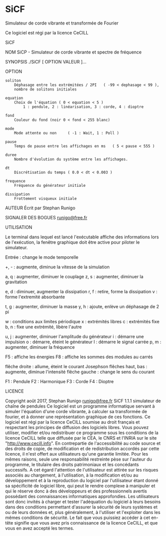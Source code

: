 # SiCF
Simulateur de corde vibrante et transformée de Fourier

Ce logiciel est régi par la licence CeCILL

SiCF

NOM
		SiCP - Simulateur de corde vibrante et spectre de fréquence

SYNOPSIS
		./SiCF [ OPTION VALEUR ]...

OPTION

	soliton
		Déphasage entre les extrémitées / 2PI	( -99 < dephasage < 99 ),
		nombre de solitons initiales

	equation
		Choix de l'équation	( 0 < equation < 5 )
			1 : pendule, 2 : linéarisation, 3 : corde, 4 : dioptre

	fond
		Couleur du fond	(noir 0 < fond < 255 blanc)

	mode
		Mode attente ou non		( -1 : Wait, 1 : Poll )

	pause
		Temps de pause entre les affichages en ms	( 5 < pause < 555 )

	duree
		Nombre d'évolution du système entre les affichages.

	dt
		Discrétisation du temps	( 0.0 < dt < 0.003 )

	frequence
		Fréquence du générateur initiale

	dissipation
		Frottement visqueux initiale

AUTEUR
		Écrit par Stephan Runigo

SIGNALER DES BOGUES
		runigo@free.fr

UTILISATION

Le terminal dans lequel est lancé l'exécutable affiche des informations
lors de l'exécution, la fenêtre graphique doit être active pour piloter
le simulateur.


Entrée : change le mode temporelle

+, - : augmente, diminue la vitesse de la simulation


a, q : augmenter, diminuer le couplage
z, s : augmenter, diminuer la gravitation

e, d : diminuer, augmenter la dissipation
r, f : retire, forme la dissipation
v : forme l'extremité absorbante

t, g : augmenter, diminuer la masse
y, h : ajoute, enlève un déphasage de 2 pi

w : conditions aux limites périodique
x : extrémités libres
c : extrémités fixe
b, n : fixe une extrémité, libère l'autre

u, j : augmenter, diminuer l'amplitude du générateur
i : démarre une impulsion
o : démarre, éteint le générateur
l : démarre le signal carrée
p, m : augmenter, diminuer la fréquence

F5 : affiche les énergies
F8 : affiche les sommes des modules au carrés

flêche droite : allume, éteint le courant Josephson
flêches haut, bas : augmente, diminue l'intensité
flêche gauche : change le sens du courant

F1 : Pendule
F2 : Harmonique
F3 : Corde
F4 : Dioptre


LICENCE

Copyright août 2017, Stephan Runigo
runigo@free.fr
SiCF 1.1.1  simulateur de chaîne de pendules
Ce logiciel est un programme informatique servant à simuler l'équation
d'une corde vibrante, à calculer sa transformée de fourier, et à donner
une représentation graphique de ces fonctions. 
Ce logiciel est régi par la licence CeCILL soumise au droit français et
respectant les principes de diffusion des logiciels libres. Vous pouvez
utiliser, modifier et/ou redistribuer ce programme sous les conditions
de la licence CeCILL telle que diffusée par le CEA, le CNRS et l'INRIA
sur le site "http://www.cecill.info".
En contrepartie de l'accessibilité au code source et des droits de copie,
de modification et de redistribution accordés par cette licence, il n'est
offert aux utilisateurs qu'une garantie limitée.  Pour les mêmes raisons,
seule une responsabilité restreinte pèse sur l'auteur du programme, le
titulaire des droits patrimoniaux et les concédants successifs.
A cet égard  l'attention de l'utilisateur est attirée sur les risques
associés au chargement,  à l'utilisation,  à la modification et/ou au
développement et à la reproduction du logiciel par l'utilisateur étant
donné sa spécificité de logiciel libre, qui peut le rendre complexe à
manipuler et qui le réserve donc à des développeurs et des professionnels
avertis possédant  des  connaissances  informatiques approfondies. Les
utilisateurs sont donc invités à charger  et  tester  l'adéquation du
logiciel à leurs besoins dans des conditions permettant d'assurer la
sécurité de leurs systèmes et ou de leurs données et, plus généralement,
à l'utiliser et l'exploiter dans les mêmes conditions de sécurité.
Le fait que vous puissiez accéder à cet en-tête signifie que vous avez
pris connaissance de la licence CeCILL, et que vous en avez accepté les
termes.

